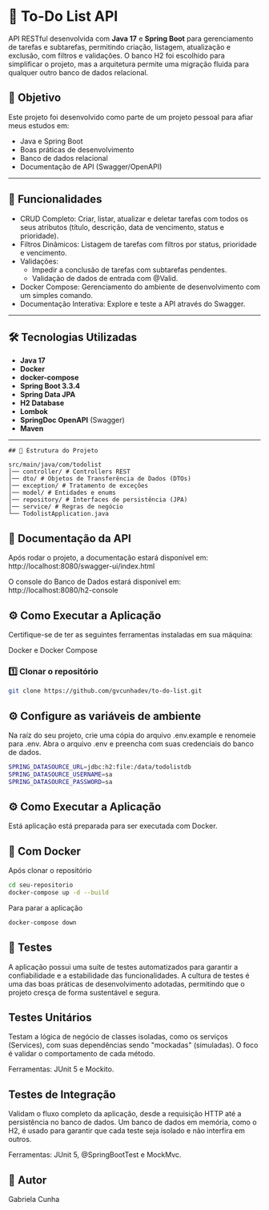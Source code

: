 # 📝 To-Do List API

API RESTful desenvolvida com **Java 17** e **Spring Boot** para gerenciamento de tarefas e subtarefas, permitindo criação, listagem, atualização e exclusão, com filtros e validações. 
O banco H2 foi escolhido para simplificar o projeto, mas a arquitetura permite uma migração fluida para qualquer outro banco de dados relacional.

## 📌 Objetivo
Este projeto foi desenvolvido como parte de um projeto pessoal para afiar meus estudos em:
- Java e Spring Boot
- Boas práticas de desenvolvimento
- Banco de dados relacional
- Documentação de API (Swagger/OpenAPI)

---

## 🚀 Funcionalidades
- CRUD Completo: Criar, listar, atualizar e deletar tarefas com todos os seus atributos (título, descrição, data de vencimento, status e prioridade).
- Filtros Dinâmicos: Listagem de tarefas com filtros por status, prioridade e vencimento.
- Validações:
   - Impedir a conclusão de tarefas com subtarefas pendentes.
   - Validação de dados de entrada com @Valid.
- Docker Compose: Gerenciamento do ambiente de desenvolvimento com um simples comando.
- Documentação Interativa: Explore e teste a API através do Swagger.
---

## 🛠 Tecnologias Utilizadas

- **Java 17**
- **Docker**
- **docker-compose**
- **Spring Boot 3.3.4**
- **Spring Data JPA**
- **H2 Database** 
- **Lombok**
- **SpringDoc OpenAPI** (Swagger)
- **Maven**

---

```
## 📂 Estrutura do Projeto

src/main/java/com/todolist
│── controller/ # Controllers REST
│── dto/ # Objetos de Transferência de Dados (DTOs)
│── exception/ # Tratamento de exceções
│── model/ # Entidades e enums
│── repository/ # Interfaces de persistência (JPA)
│── service/ # Regras de negócio
└── TodolistApplication.java
```

## 📄 Documentação da API

Após rodar o projeto, a documentação estará disponível em:
http://localhost:8080/swagger-ui/index.html

O console do Banco de Dados estará disponível em:
http://localhost:8080/h2-console

⚙️ Como Executar a Aplicação
---
Certifique-se de ter as seguintes ferramentas instaladas em sua máquina:

Docker e Docker Compose

### 1️⃣ Clonar o repositório
```bash
git clone https://github.com/gvcunhadev/to-do-list.git
```
## ⚙️ Configure as variáveis de ambiente
Na raíz do seu projeto, crie uma cópia do arquivo .env.example e renomeie para .env.
Abra o arquivo .env e preencha com suas credenciais do banco de dados.

```bash
SPRING_DATASOURCE_URL=jdbc:h2:file:/data/todolistdb
SPRING_DATASOURCE_USERNAME=sa
SPRING_DATASOURCE_PASSWORD=sa
```

## ⚙️ Como Executar a Aplicação
Está aplicação está preparada para ser executada com Docker. 

## 🐳 Com Docker
Após clonar o repositório 
```bash
cd seu-repositorio
docker-compose up -d --build
```
Para parar a aplicação
```bash
docker-compose down
```
## 🧪 Testes
A aplicação possui uma suíte de testes automatizados para garantir a confiabilidade e a estabilidade das funcionalidades. A cultura de testes é uma das boas práticas de desenvolvimento adotadas, permitindo que o projeto cresça de forma sustentável e segura.

## Testes Unitários

Testam a lógica de negócio de classes isoladas, como os serviços (Services), com suas dependências sendo "mockadas" (simuladas). O foco é validar o comportamento de cada método.

Ferramentas: JUnit 5 e Mockito.

## Testes de Integração

Validam o fluxo completo da aplicação, desde a requisição HTTP até a persistência no banco de dados. Um banco de dados em memória, como o H2, é usado para garantir que cada teste seja isolado e não interfira em outros.

Ferramentas: JUnit 5, @SpringBootTest e MockMvc.


## 👤 Autor
Gabriela Cunha
